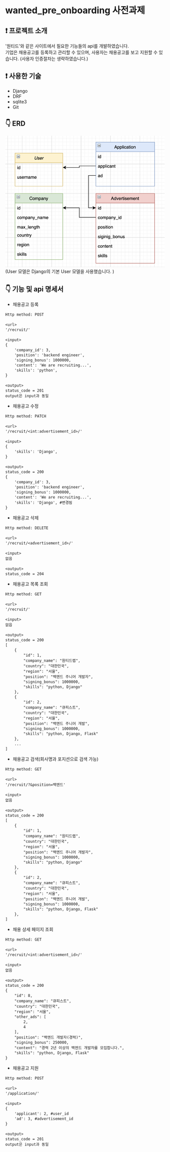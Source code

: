 # wanted_pre_onboarding 사전과제

## ❗️ 프로젝트 소개
'원티드'와 같은 사이트에서 필요한 기능들의 api를 개발하였습니다. <br>
기업은 채용공고를 등록하고 관리할 수 있으며, 사용자는 채용공고를 보고 지원할 수 있습니다. (사용자 인증절차는 생략하였습니다.)<br>

## ❗️ 사용한 기술
- Django
- DRF
- sqlite3
- Git

## 👇 ERD
![erd](erd.png)
(User 모델은 Django의 기본 User 모델을 사용했습니다. )

## 👇 기능 및 api 명세서
- 채용공고 등록
```
Http method: POST

<url>
'/recruit/'

<input>
{
    'company_id': 3,
    'position': 'backend engineer',
    'signing_bonus': 1000000,
    'content': 'We are recruiting...',
    'skills': 'python',
}

<output>
status_code = 201
output은 input과 동일
```
- 채용공고 수정
```
Http method: PATCH

<url>
'/recruit/<int:advertisement_id>/'

<input>
{
    'skills': 'Django',
}

<output>
status_code = 200
{
    'company_id': 3,
    'position': 'backend engineer',
    'signing_bonus': 1000000,
    'content': 'We are recruiting...',
    'skills': 'Django', #변경됨
}
```
- 채용공고 삭제
```
Http method: DELETE

<url>
'/recruit/<advertisement_id>/'

<input>
없음

<output>
status_code = 204
```
- 채용공고 목록 조회
```
Http method: GET

<url>
'/recruit/'

<input>
없읍

<output>
status_code = 200
[
    {
        "id": 1,
        "company_name": "원티드랩",
        "country": "대한민국",
        "region": "서울",
        "position": "백엔드 주니어 개발자",
        "signing_bonus": 1000000,
        "skills": "python, Django"
    },
    {
        "id": 2,
        "company_name": "큐피스트",
        "country": "대한민국",
        "region": "서울",
        "position": "백엔드 주니어 개발",
        "signing_bonus": 1000000,
        "skills": "python, Django, Flask"
    },
    ...
]
```
- 채용공고 검색(회사명과 포지션으로 검색 가능)
```
Http method: GET

<url>
'/recruit/?&position=백엔드'

<input>
없음

<output>
status_code = 200
[
    {
        "id": 1,
        "company_name": "원티드랩",
        "country": "대한민국",
        "region": "서울",
        "position": "백엔드 주니어 개발자",
        "signing_bonus": 1000000,
        "skills": "python, Django"
    },
    {
        "id": 2,
        "company_name": "큐피스트",
        "country": "대한민국",
        "region": "서울",
        "position": "백엔드 주니어 개발",
        "signing_bonus": 1000000,
        "skills": "python, Django, Flask"
    },
]
```
- 채용 상세 페이지 조회
```
Http method: GET

<url>
'/recruit/<int:advertisement_id>/'

<input>
없음

<output>
status_code = 200
{
    "id": 8,
    "company_name": "큐피스트",
    "country": "대한민국",
    "region": "서울",
    "other_ads": [
        2,
        4
    ],
    "position": "백엔드 개발자(경력)",
    "signing_bonus": 250000,
    "content": "경력 2년 이상의 백엔드 개발자를 모집합니다.",
    "skills": "python, Django, Flask"
}
```
- 채용공고 지원
```
Http method: POST

<url>
'/application/'

<input>
{
    'applicant': 2, #user_id
    'ad': 3, #advertisement_id
}

<output>
status_code = 201
output은 input과 동일
```